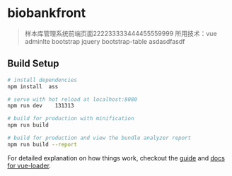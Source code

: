 # biobankfront

> 样本库管理系统前端页面222233333444455559999
> 所用技术：vue adminlte bootstrap jquery bootstrap-table asdasdfasdf

## Build Setup

``` bash
# install dependencies
npm install  ass

# serve with hot reload at localhost:8080
npm run dev    131313

# build for production with minification
npm run build

# build for production and view the bundle analyzer report
npm run build --report
```

For detailed explanation on how things work, checkout the [guide](http://vuejs-templates.github.io/webpack/) and [docs for vue-loader](http://vuejs.github.io/vue-loader).
